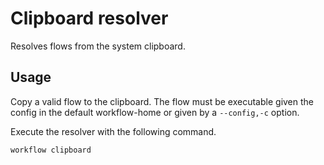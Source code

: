 # Clipboard resolver

Resolves flows from the system clipboard. 

## Usage

Copy a valid flow to the clipboard. The flow must be executable given the config
in the default workflow-home or given by a `--config,-c` option.

Execute the resolver with the following command.

```
workflow clipboard
```

